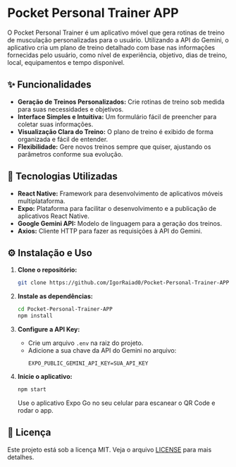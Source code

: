 # Pocket Personal Trainer APP

O Pocket Personal Trainer é um aplicativo móvel que gera rotinas de treino de musculação personalizadas para o usuário. Utilizando a API do Gemini, o aplicativo cria um plano de treino detalhado com base nas informações fornecidas pelo usuário, como nível de experiência, objetivo, dias de treino, local, equipamentos e tempo disponível.

## ✨ Funcionalidades

- **Geração de Treinos Personalizados:** Crie rotinas de treino sob medida para suas necessidades e objetivos.
- **Interface Simples e Intuitiva:** Um formulário fácil de preencher para coletar suas informações.
- **Visualização Clara do Treino:** O plano de treino é exibido de forma organizada e fácil de entender.
- **Flexibilidade:** Gere novos treinos sempre que quiser, ajustando os parâmetros conforme sua evolução.

## 🚀 Tecnologias Utilizadas

- **React Native:** Framework para desenvolvimento de aplicativos móveis multiplataforma.
- **Expo:** Plataforma para facilitar o desenvolvimento e a publicação de aplicativos React Native.
- **Google Gemini API:** Modelo de linguagem para a geração dos treinos.
- **Axios:** Cliente HTTP para fazer as requisições à API do Gemini.


## ⚙️ Instalação e Uso

1. **Clone o repositório:**
   ```bash
   git clone https://github.com/IgorRaiad0/Pocket-Personal-Trainer-APP
   ```

2. **Instale as dependências:**
   ```bash
   cd Pocket-Personal-Trainer-APP
   npm install
   ```

3. **Configure a API Key:**
   - Crie um arquivo `.env` na raiz do projeto.
   - Adicione a sua chave da API do Gemini no arquivo:
     ```
     EXPO_PUBLIC_GEMINI_API_KEY=SUA_API_KEY
     ```

4. **Inicie o aplicativo:**
   ```bash
   npm start
   ```

   Use o aplicativo Expo Go no seu celular para escanear o QR Code e rodar o app.

## 📝 Licença

Este projeto está sob a licença MIT. Veja o arquivo [LICENSE](LICENSE) para mais detalhes.
